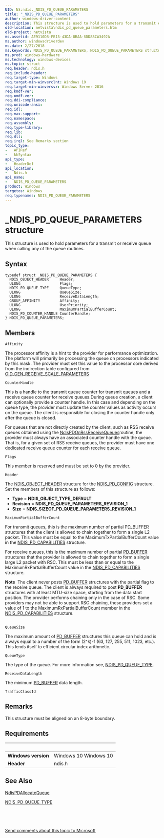 ```yaml
---
UID: NS:ndis._NDIS_PD_QUEUE_PARAMETERS
title: "_NDIS_PD_QUEUE_PARAMETERS"
author: windows-driver-content
description: This structure is used to hold parameters for a transmit or receive queue when calling any of the queue routines.
old-location: netvista\ndis_pd_queue_parameters.htm
old-project: netvista
ms.assetid: AE9110D8-FB13-43DA-8BAA-8DD88CA3492A
ms.author: windowsdriverdev
ms.date: 2/27/2018
ms.keywords: NDIS_PD_QUEUE_PARAMETERS, NDIS_PD_QUEUE_PARAMETERS structure [Network Drivers Starting with Windows Vista], _NDIS_PD_QUEUE_PARAMETERS, ndis/NDIS_PD_QUEUE_PARAMETERS, netvista.ndis_pd_queue_parameters
ms.prod: windows-hardware
ms.technology: windows-devices
ms.topic: struct
req.header: ndis.h
req.include-header: 
req.target-type: Windows
req.target-min-winverclnt: Windows 10
req.target-min-winversvr: Windows Server 2016
req.kmdf-ver: 
req.umdf-ver: 
req.ddi-compliance: 
req.unicode-ansi: 
req.idl: 
req.max-support: 
req.namespace: 
req.assembly: 
req.type-library: 
req.lib: 
req.dll: 
req.irql: See Remarks section
topic_type:
-	APIRef
-	kbSyntax
api_type:
-	HeaderDef
api_location:
-	Ndis.h
api_name:
-	NDIS_PD_QUEUE_PARAMETERS
product: Windows
targetos: Windows
req.typenames: NDIS_PD_QUEUE_PARAMETERS
---
```


# _NDIS_PD_QUEUE_PARAMETERS structure
This structure is used to hold parameters for a transmit or receive queue when calling any of the queue routines.

## Syntax
````
typedef struct _NDIS_PD_QUEUE_PARAMETERS {
  NDIS_OBJECT_HEADER     Header;
  ULONG                  Flags;
  NDIS_PD_QUEUE_TYPE     QueueType;
  ULONG                  QueueSize;
  ULONG                  ReceiveDataLength;
  GROUP_AFFINITY         Affinity;
  ULONG                  UserPriority;
  ULONG                  MaximumPartialBufferCount;
  NDIS_PD_COUNTER_HANDLE CounterHandle;
} NDIS_PD_QUEUE_PARAMETERS;
````

## Members


`Affinity`

The processor affinity is a hint to the provider for performance optimization. The platform will primarily be processing the queue on processors indicated by this mask. The provider must set this value to the processor core derived from the indirection table configured from <a href="https://docs.microsoft.com/en-us/windows-hardware/drivers/network/oid-gen-receive-scale-parameters">OID_GEN_RECEIVE_SCALE_PARAMETERS</a>

`CounterHandle`

This is a handle to the transmit queue counter for transmit queues and a receive queue counter for receive queues.During queue creation, a client can optionally provide a counter handle. In this case and depending on the queue type, the provider must update the counter values as activity occurs on the queue. The client is responsible for closing the counter handle only after the queue is closed.

For queues that are not directly created by the client, such as RSS receive queues obtained using the <a href="https://msdn.microsoft.com/en-us/library/windows/hardware/mt808524(d=robot)">NdisPDOnRssReceiveQueues</a>routine, the provider must always have an associated counter handle with the queue. That is, for a given set of RSS receive queues, the provider must have one dedicated receive queue counter for each receive queue.

`Flags`

This member is reserved and must be set to 0 by the provider.

`Header`

The <a href="..\ntddndis\ns-ntddndis-_ndis_object_header.md">NDIS_OBJECT_HEADER</a> structure for the <a href="..\ntddndis\ns-ntddndis-_ndis_pd_config.md">NDIS_PD_CONFIG</a> structure. Set the members of this structure as follows:

<ul>
<li><b>Type</b> = <b>NDIS_OBJECT_TYPE_DEFAULT</b></li>
<li><b>Revision</b> = <b>NDIS_PD_QUEUE_PARAMETERS_REVISION_1</b></li>
<li><b>Size</b> = <b>NDIS_SIZEOF_PD_QUEUE_PARAMETERS_REVISION_1</b></li>
</ul>

`MaximumPartialBufferCount`

For transmit queues, this is the maximum number of partial <a href="..\ndis\ns-ndis-_pd_buffer.md">PD_BUFFER</a> structures that the client is allowed to chain together to form a single L2 packet. This value must be equal to the MaximumTxPartialBufferCount value in the <a href="..\ntddndis\ns-ntddndis-_ndis_pd_capabilities.md">NDIS_PD_CAPABILITIES</a> structure.

For receive queues, this is the maximum number of partial <a href="..\ndis\ns-ndis-_pd_buffer.md">PD_BUFFER</a> structures that the provider is allowed to chain together to form a single large L2 packet with RSC. This must be less than or equal to the MaximumRxPartialBufferCount value in the <a href="..\ntddndis\ns-ntddndis-_ndis_pd_capabilities.md">NDIS_PD_CAPABILITIES</a> structure.

<div class="alert"><b>Note</b>  The client never posts <a href="..\ndis\ns-ndis-_pd_buffer.md">PD_BUFFER</a> structures with the partial flag to the receive queue. The client is always required to post <b>PD_BUFFER</b> structures with at least MTU-size space, starting from the data start position. The provider performs chaining only in the case of RSC. Some providers may not be able to support RSC chaining, these providers set a value of 1 to the MaximumRxPartialBufferCount member in the <a href="..\ntddndis\ns-ntddndis-_ndis_pd_capabilities.md">NDIS_PD_CAPABILITIES</a> structure.</div>
<div> </div>

`QueueSize`

The maximum amount of <a href="..\ndis\ns-ndis-_pd_buffer.md">PD_BUFFER</a> structures this queue can hold and is always equal to a number of the form (2^k)-1 (63, 127, 255, 511, 1023, etc.). This lends itself to efficient circular index arithmetic.

`QueueType`

The type of the queue. For more information see, <a href="..\ndis\ne-ndis-ndis_pd_queue_type.md">NDIS_PD_QUEUE_TYPE</a>.

`ReceiveDataLength`

The minimum <a href="..\ndis\ns-ndis-_pd_buffer.md">PD_BUFFER</a> data length.

`TrafficClassId`



## Remarks
This structure must be aligned on an 8-byte boundary.

## Requirements
| &nbsp; | &nbsp; |
| ---- |:---- |
| **Windows version** | Windows 10 Windows 10 |
| **Header** | ndis.h |

## See Also

<a href="..\ndis\nc-ndis-ndis_pd_allocate_queue.md">NdisPDAllocateQueue</a>



<a href="..\ndis\ne-ndis-ndis_pd_queue_type.md">NDIS_PD_QUEUE_TYPE</a>



 

 

<a href="mailto:wsddocfb@microsoft.com?subject=Documentation%20feedback [netvista\netvista]:%20NDIS_PD_QUEUE_PARAMETERS structure%20 RELEASE:%20(2/27/2018)&amp;body=%0A%0APRIVACY STATEMENT%0A%0AWe use your feedback to improve the documentation. We don't use your email address for any other purpose, and we'll remove your email address from our system after the issue that you're reporting is fixed. While we're working to fix this issue, we might send you an email message to ask for more info. Later, we might also send you an email message to let you know that we've addressed your feedback.%0A%0AFor more info about Microsoft's privacy policy, see http://privacy.microsoft.com/en-us/default.aspx." title="Send comments about this topic to Microsoft">Send comments about this topic to Microsoft</a>